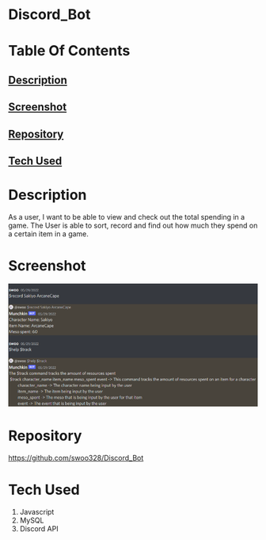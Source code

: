 # Discord_Bot

# Table Of Contents

## [Description](#description)

## [Screenshot](#screenshot)

## [Repository](#repository)

## [Tech Used](#tech)

# Description <a name = "description"></a>
As a user, I want to be able to view and check out the total spending in a game. The User is able to sort, record and find out how much 
they spend on a certain item in a game.

# Screenshot <a name = "screenshot"></a>
![](Assets/discordbot.PNG)

# Repository <a name = "repository"></a>
https://github.com/swoo328/Discord_Bot

# Tech Used <a name = "tech"></a>
1. Javascript
2. MySQL
3. Discord API 
